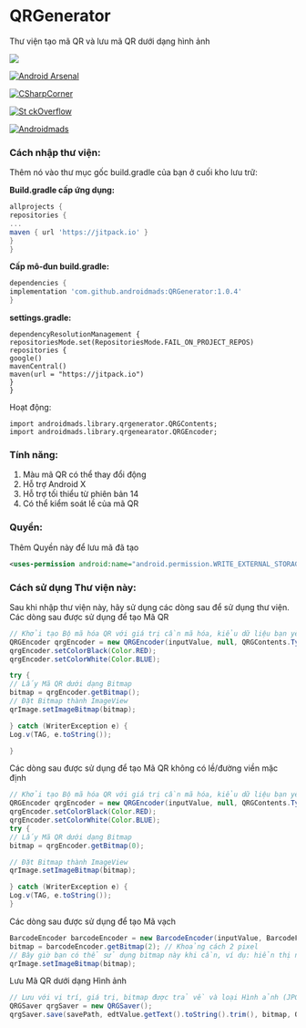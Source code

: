 # QRGenerator
Thư viện tạo mã QR và lưu mã QR dưới dạng hình ảnh

[![](https://jitpack.io/v/androidmads/QRGenerator.svg?style=for-the-badge)](https://jitpack.io/#androidmads/QRGenerator)

[![Android Arsenal](https://img.shields.io/badge/Android%20Arsenal-QR%20Generator-green.svg?style=for-the-badge)](https://android-arsenal.com/details/1/3890)

[![CSharpCorner](https://img.shields.io/badge/C%23-Corner-blue.svg?style=for-the-badge)](https://www.c-sharpcorner.com/article/how-to-generate-qr-code-in-android/)

[![St ckOverflow](https://img.shields.io/badge/stack%20overflow-FE7A16?logo=stack-overflow&logoColor=white&style=for-the-badge)](https://rb.gy/vol1bm)

[![Androidmads](https://img.shields.io/badge/Androidmads-Blog-09BBB2?style=for-the-badge)](https://www.androidmads.info/2018/07/how-to-generate-qr-code-in-android.html)

### Cách nhập thư viện:
Thêm nó vào thư mục gốc build.gradle của bạn ở cuối kho lưu trữ:

<b>Build.gradle cấp ứng dụng:</b>
``` groovy
allprojects {
repositories {
...
maven { url 'https://jitpack.io' }
}
}
```
<b>Cấp mô-đun build.gradle:</b>
```groovy
dependencies {
implementation 'com.github.androidmads:QRGenerator:1.0.4'
}
```
<b>settings.gradle:</b>
```
dependencyResolutionManagement {
repositoriesMode.set(RepositoriesMode.FAIL_ON_PROJECT_REPOS)
repositories {
google()
mavenCentral()
maven(url = "https://jitpack.io")
}
}
```
Hoạt động:
```
import androidmads.library.qrgenerator.QRGContents;
import androidmads.library.qrgenearator.QRGEncoder;

```

### Tính năng:
1. Màu mã QR có thể thay đổi động
2. Hỗ trợ Android X
3. Hỗ trợ tối thiểu từ phiên bản 14
4. Có thể kiểm soát lề của mã QR

### Quyền:

Thêm Quyền này để lưu mã đã tạo
```xml
<uses-permission android:name="android.permission.WRITE_EXTERNAL_STORAGE"/>
```
### Cách sử dụng Thư viện này:

Sau khi nhập thư viện này, hãy sử dụng các dòng sau để sử dụng thư viện.
Các dòng sau được sử dụng để tạo Mã QR
```java
// Khởi tạo Bộ mã hóa QR với giá trị cần mã hóa, kiểu dữ liệu bạn yêu cầu và Kích thước
QRGEncoder qrgEncoder = new QRGEncoder(inputValue, null, QRGContents.Type.TEXT, smallerDimension);
qrgEncoder.setColorBlack(Color.RED);
qrgEncoder.setColorWhite(Color.BLUE);

try {
// Lấy Mã QR dưới dạng Bitmap
bitmap = qrgEncoder.getBitmap();
// Đặt Bitmap thành ImageView
qrImage.setImageBitmap(bitmap);

} catch (WriterException e) {
Log.v(TAG, e.toString());

}
```
Các dòng sau được sử dụng để tạo Mã QR không có lề/đường viền mặc định
```java
// Khởi tạo Bộ mã hóa QR với giá trị cần mã hóa, kiểu dữ liệu bạn yêu cầu và Kích thước
QRGEncoder qrgEncoder = new QRGEncoder(inputValue, null, QRGContents.Type.TEXT, smallerDimension);
qrgEncoder.setColorBlack(Color.RED);
qrgEncoder.setColorWhite(Color.BLUE);
try {
// Lấy Mã QR dưới dạng Bitmap
bitmap = qrgEncoder.getBitmap(0);

// Đặt Bitmap thành ImageView
qrImage.setImageBitmap(bitmap);

} catch (WriterException e) {
Log.v(TAG, e.toString());
}
```
Các dòng sau được sử dụng để tạo Mã vạch
```java
BarcodeEncoder barcodeEncoder = new BarcodeEncoder(inputValue, BarcodeFormat.CODE_128, 800);
bitmap = barcodeEncoder.getBitmap(2); // Khoảng cách 2 pixel
// Bây giờ bạn có thể sử dụng bitmap này khi cần, ví dụ: hiển thị nó trong ImageView
qrImage.setImageBitmap(bitmap);
```

Lưu Mã QR dưới dạng Hình ảnh
```java
// Lưu với vị trí, giá trị, bitmap được trả về và loại Hình ảnh (JPG/PNG).
QRGSaver qrgSaver = new QRGSaver();
qrgSaver.save(savePath, edtValue.getText().toString().trim(), bitmap, QRGContents.ImageType.IMAGE_JPEG);
```

